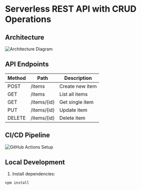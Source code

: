 # Serverless REST API with CRUD Operations

## Architecture
![Architecture Diagram](./docs/architecture.png)

## API Endpoints
| Method | Path        | Description       |
|--------|-------------|-------------------|
| POST   | /items      | Create new item   |
| GET    | /items      | List all items    |
| GET    | /items/{id} | Get single item   |
| PUT    | /items/{id} | Update item       |
| DELETE | /items/{id} | Delete item       |

## CI/CD Pipeline
![GitHub Actions Setup](./docs/ci-cd-setup.png)

## Local Development
1. Install dependencies:
```bash
npm install